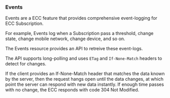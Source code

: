 ### Events

Events are a ECC feature that provides comprehensive event-logging for ECC Subscription.

For example, Events log when a Subscription pass a threshold, change state, change mobile network, change device, and so on.

The Events resource provides an API to retreive these event-logs.

The API supports long-polling and uses `ETag` and `If-None-Match` headers to detect for changes. 

If the client provides an If-None-Match header that matches the data known by the server, then the request hangs open until the data changes, at which point the server can respond with new data instantly. If enough time passes with no change, the ECC responds with code 304 Not Modified.
